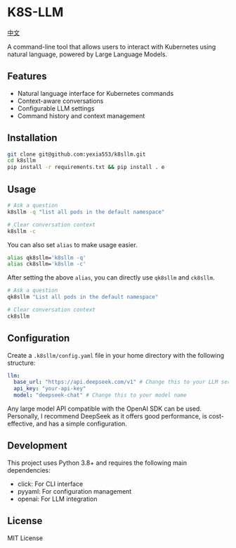 # K8S-LLM

[中文](./README-zh.md)

A command-line tool that allows users to interact with Kubernetes using natural language, powered by Large Language Models.

## Features

- Natural language interface for Kubernetes commands
- Context-aware conversations
- Configurable LLM settings
- Command history and context management

## Installation

```bash
git clone git@github.com:yexia553/k8sllm.git
cd k8sllm
pip install -r requirements.txt && pip install . e
```

## Usage

```bash
# Ask a question
k8sllm -q "list all pods in the default namespace"

# Clear conversation context
k8sllm -c
```

You can also set `alias` to make usage easier.

```bash
alias qk8sllm='k8sllm -q'
alias ck8sllm='k8sllm -c'
```

After setting the above `alias`, you can directly use `qk8sllm` and `ck8sllm`.

```bash
# Ask a question
qk8sllm "List all pods in the default namespace"

# Clear conversation context
ck8sllm
```

## Configuration

Create a `.k8sllm/config.yaml` file in your home directory with the following structure:

```yaml
llm:
  base_url: "https://api.deepseek.com/v1" # Change this to your LLM service URL
  api_key: "your-api-key"
  model: "deepseek-chat" # Change this to your model name
```

Any large model API compatible with the OpenAI SDK can be used. Personally, I recommend DeepSeek as it offers good performance, is cost-effective, and has a simple configuration.

## Development

This project uses Python 3.8+ and requires the following main dependencies:

- click: For CLI interface
- pyyaml: For configuration management
- openai: For LLM integration

## License

MIT License
